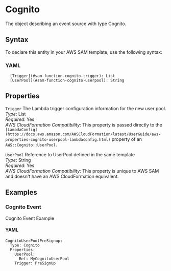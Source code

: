 # Cognito<a name="sam-property-function-cognito"></a>

The object describing an event source with type Cognito\.

## Syntax<a name="sam-property-function-cognito-syntax"></a>

To declare this entity in your AWS SAM template, use the following syntax:

### YAML<a name="sam-property-function-cognito-syntax.yaml"></a>

```
  [Trigger](#sam-function-cognito-trigger): List
  [UserPool](#sam-function-cognito-userpool): String
```

## Properties<a name="sam-property-function-cognito-properties"></a>

 `Trigger`   <a name="sam-function-cognito-trigger"></a>
The Lambda trigger configuration information for the new user pool\.  
*Type*: List  
*Required*: Yes  
*AWS CloudFormation Compatibility*: This property is passed directly to the `[LambdaConfig](https://docs.aws.amazon.com/AWSCloudFormation/latest/UserGuide/aws-properties-cognito-userpool-lambdaconfig.html)` property of an `AWS::Cognito::UserPool`\.

 `UserPool`   <a name="sam-function-cognito-userpool"></a>
Reference to UserPool defined in the same template  
*Type*: String  
*Required*: Yes  
*AWS CloudFormation Compatibility*: This property is unique to AWS SAM and doesn't have an AWS CloudFormation equivalent\.

## Examples<a name="sam-property-function-cognito--examples"></a>

### Cognito Event<a name="sam-property-function-cognito--examples--cognito-event"></a>

Cognito Event Example

#### YAML<a name="sam-property-function-cognito--examples--cognito-event--yaml"></a>

```
CognitoUserPoolPreSignup:
  Type: Cognito
  Properties:
    UserPool:
      Ref: MyCognitoUserPool
    Trigger: PreSignUp
```